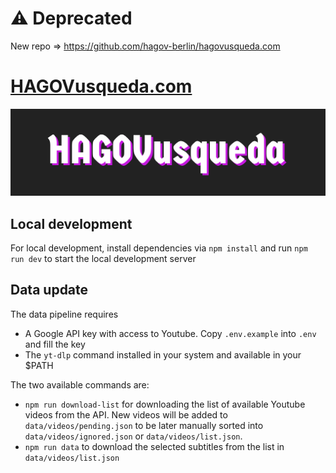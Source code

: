 # ⚠️ Deprecated

New repo => https://github.com/hagov-berlin/hagovusqueda.com

# [HAGOVusqueda.com](https://hagovusqueda.com/)

![alt text](public/logo.png)

## Local development

For local development, install dependencies via `npm install` and run `npm run dev` to start the local development server

## Data update

The data pipeline requires

- A Google API key with access to Youtube. Copy `.env.example` into `.env` and fill the key
- The `yt-dlp` command installed in your system and available in your $PATH

The two available commands are:

- `npm run download-list` for downloading the list of available Youtube videos from the API. New videos will be added to `data/videos/pending.json` to be later manually sorted into `data/videos/ignored.json` or `data/videos/list.json`.
- `npm run data` to download the selected subtitles from the list in `data/videos/list.json`
